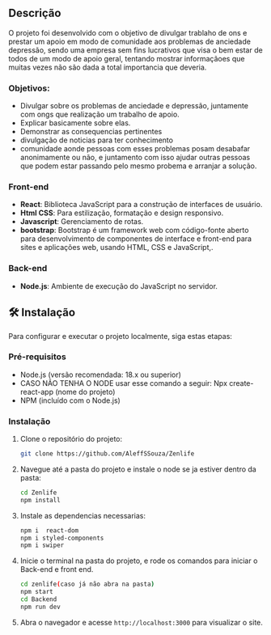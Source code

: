 ## Descrição

O projeto foi desenvolvido com o objetivo de divulgar trablaho de ons e prestar um apoio em modo de comunidade aos problemas de anciedade depressão, sendo uma empresa sem fins lucrativos que visa o bem estar de todos de um modo de apoio geral, tentando mostrar informaçãoes que muitas vezes não são dada a total importancia que deveria.

### Objetivos:

- Divulgar sobre os problemas de anciedade e depressão, juntamente com ongs que realização um trabalho de apoio.
- Explicar basicamente sobre elas.
- Demonstrar as consequencias pertinentes
- divulgação de noticias para ter conhecimento
- comunidade aonde pessoas com esses problemas posam desabafar anonimamente ou não, e juntamento com isso ajudar outras pessoas que podem estar passando pelo mesmo probema e arranjar a solução.

### Front-end

- **React**: Biblioteca JavaScript para a construção de interfaces de usuário.
- **Html CSS**: Para estilização, formatação e design responsivo.
- **Javascript**: Gerenciamento de rotas.
- **bootstrap**: Bootstrap é um framework web com código-fonte aberto para desenvolvimento de componentes de interface e front-end para sites e aplicações web, usando HTML, CSS e JavaScript,.

### Back-end

- **Node.js**: Ambiente de execução do JavaScript no servidor.

## 🛠 Instalação

Para configurar e executar o projeto localmente, siga estas etapas:

### Pré-requisitos

- Node.js (versão recomendada: 18.x ou superior)
- CASO NÃO TENHA O NODE usar esse comando a seguir: Npx create-react-app (nome do projeto)
- NPM (incluído com o Node.js)

### Instalação

1. Clone o repositório do projeto:
   ```sh
   git clone https://github.com/AleffSSouza/Zenlife
   ```
2. Navegue até a pasta do projeto e instale o node se ja estiver dentro da pasta:
   ```sh
   cd Zenlife
   npm install
   ```
3. Instale as dependencias necessarias:
   ```sh
   npm i  react-dom
   npm i styled-components
   npm i swiper
   ```
4. Inicie o terminal na pasta do projeto, e rode os comandos para iniciar o Back-end e front end.
   ```sh
   cd zenlife(caso já não abra na pasta)
   npm start
   cd Backend
   npm run dev
   ```
5. Abra o navegador e acesse `http://localhost:3000` para visualizar o site.